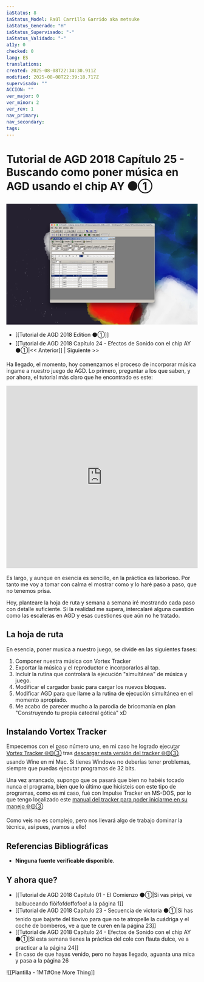 ```yaml
---
iaStatus: 8
iaStatus_Model: Raúl Carrillo Garrido aka metsuke
iaStatus_Generado: "H"
iaStatus_Supervisado: "-"
iaStatus_Validado: "-"
a11y: 0
checked: 0
lang: ES
translations: 
created: 2025-08-08T22:34:30.911Z
modified: 2025-08-08T22:39:18.717Z
supervisado: ""
ACCION: ""
ver_major: 0
ver_minor: 2
ver_rev: 1
nav_primary: 
nav_secondary: 
tags:
---
```

# Tutorial de AGD 2018 Capítulo 25 - Buscando como poner música en AGD usando el chip AY ⚫①

![Nos hacemos unos vortex?](PublicBrain/_resources/94d9620fb019da3aca9f15ac8accb106_MD5.jpg)

* [[Tutorial de AGD 2018 Edition ⚫①]]
* [[Tutorial de AGD 2018 Capítulo 24 - Efectos de Sonido con el chip AY ⚫①|<< Anterior]] |  Siguiente >>

Ha llegado, el momento, hoy comenzamos el proceso de incorporar música ingame a nuestro juego de AGD. Lo primero, preguntar a los que saben, y por ahora, el tutorial más claro que he encontrado es este:

**<iframe width="100%" height="480" src="https://www.youtube.com/embed/6DCqRXNZGGw?si=mtpzQbZzzGwkB3hC" title="YouTube video player" frameborder="0" allow="accelerometer; autoplay; clipboard-write; encrypted-media; gyroscope; picture-in-picture; web-share" referrerpolicy="strict-origin-when-cross-origin" allowfullscreen></iframe>**

Es largo, y aunque en esencia es sencillo, en la práctica es laborioso. Por tanto me voy a tomar con calma el mostrar como y lo haré paso a paso, que no tenemos prisa.

Hoy, planteare la hoja de ruta y semana a semana iré mostrando cada paso con detalle suficiente. Si la realidad me supera, intercalaré alguna cuestión como las escaleras en AGD y esas cuestiones que aún no he tratado.

## La hoja de ruta

En esencia, poner musica a nuestro juego, se divide en las siguientes fases:

1. Componer nuestra música con Vortex Tracker
2. Exportar la música y el reproductor e incorporarlos al tap.
3. Incluir la rutina que controlará la ejecución "simultánea" de música y juego.
4. Modificar el cargador basic para cargar los nuevos bloques.
5. Modificar AGD para que llame a la rutina de ejecución simultánea en el momento apropiado.
6. Me acabo de parecer mucho a la parodia de bricomanía en plan "Construyendo tu propia catedral gótica" xD

## Instalando Vortex Tracker

Empecemos con el paso número uno, en mi caso he logrado ejecutar [Vortex Tracker 🌐🟡③](https://bulba.untergrund.net/vortex_e.htm) tras [descargar esta versión del tracker 🌐🟡③](https://bulba.untergrund.net/VT1.0beta19Plus.7z), usando Wine en mi Mac. Si tienes Windows no deberías tener problemas, siempre que puedas ejecutar programas de 32 bits.

Una vez arrancado, supongo que os pasará que bien no habéis tocado nunca el programa, bien que lo último que hicisteis con este tipo de programas, como es mi caso, fué con Impulse Tracker en MS-DOS, por lo que tengo localizado este [manual del tracker para poder iniciarme en su manejo 🌐🟡③](http://www.culturachip.org/doku.php?id=tuto_vortex)

Como veis no es complejo, pero nos llevará algo de trabajo dominar la técnica, así pues, ¡vamos a ello!

## Referencias Bibliográficas

- **Ninguna fuente verificable disponible**.  

## Y ahora que?

* [[Tutorial de AGD 2018 Capitulo 01 - El Comienzo ⚫①|Si vas piripi, ve balbuceando fiòifofdoffofoo! a la página 1]]
* [[Tutorial de AGD 2018 Capítulo 23 - Secuencia de victoria ⚫①|Si has tenido que bajarte del tiovivo para que no te atropelle la cuádriga y el coche de bomberos, ve a que te curen en la página 23]]
* [[Tutorial de AGD 2018 Capítulo 24 - Efectos de Sonido con el chip AY ⚫①|Si esta semana tienes la práctica del cole con flauta dulce, ve a practicar a la página 24]]
* En caso de que hayas venido, pero no hayas llegado, aguanta una mica y pasa a la página 26

![[Plantilla - 1MT#One More Thing]]